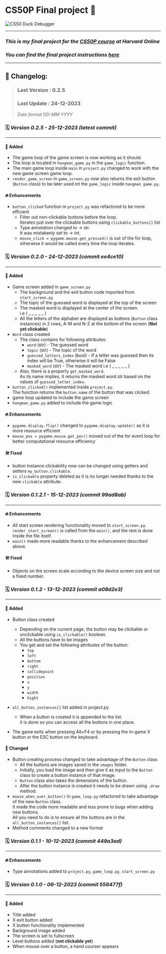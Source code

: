 # **CS50P Final project 💪**
![CS50 Duck Debugger](https://cs50.gallerycdn.vsassets.io/extensions/cs50/ddb50/1.1.2/1691002683906/Microsoft.VisualStudio.Services.Icons.Default)

---

### _This is my final project for the [CS50P course](https://cs50.harvard.edu/python/2022/) at Harvard Online_

### _You can find the final project instructions [here](https://cs50.harvard.edu/python/2022/project/)_

---

## 📝 Changelog:

> ### Last Version : 0.2.5
>
> ### Last Update : 24-12-2023
>
> _Date format DD-MM-YYYY_

### 🗓️ *Version 0.2.5 - 25-12-2023  (latest commit)*
---
#### 🚀 Added
- The game loop of the game screen is now working as it should.
- The loop is located in `hangman_game.py` in the `game_logic` function.
- The main game loop inside `main` in `project.py` changed to work with the new game screen game loop.
- `render_game_screen` in `game_screen.py` now also returns the exit button (`Button` class) to be later used int the `game_logic` inside `hangman_game.py`.

#### 🔥 Enhancements
- `button_clicked` function in `project.py` was refactored to be more efficient
  - Filter out non-clickable buttons before the loop.  
  Iterates just over the clickable buttons using `clickable_buttons[]` list
  - Type annotation changed to -> str.  
  It was mistakenly set to -> int.
  - `mouse_click = pygame.mouse.get_pressed()` is out of the for loop, otherwise it would be called every time the loop iterates.


### 🗓️ *Version 0.2.0 - 24-12-2023  (commit ee4ce10)*
---
#### 🚀 Added
- Game screen added in `game_screen.py`
  - The background and the exit button code imported from `start_screen.py`
  - The topic of the guessed word is displayed at the top of the screen
  - The masked word is displayed at the center of the screen.  
  i.e ( _ _ _ _ _ )
  - All the letters of the alphabet are displayed as buttons (`Button` class instances) in 2 rows, A-M and N-Z at the bottom of the screen (**Not yet clickable**)
- `Word` class created
  - The class contains for following attributes:
    - `word` (str) - The guessed word
    - `topic` (str) -  The topic of the word
    - `guessed_letters_index` (bool) - If a letter was guessed then its index will be True, otherwise it will be False
    - `masked_word` (str) - The masked word i.e ( _ _ _ _ _ )
  - Also, there is a property `get_masked_word`.   
  As its name implies, it returns the masked word str based on the values of `guessed_letter_index`.
- `button_clicked()` implemented inside `project.py`.  
  The function returns the `button.name` of the button that was clicked.
- game loop updated to include the game screen
- `hangman_game.py` added to include the game logic

#### 🔥 Enhancements
- `pygame.display.flip()` changed to `pygame.display.update()` as it is more resource efficient
- `mouse_pos = pygame.mouse.get_pos()` moved out of the for event loop for better computational resource efficiency

#### 🛠️ Fixed
- button instance clickability now can be changed using getters and setters `my_button.clickable`.  
- `is_clickable` property deleted as it is no longer needed thanks to the new `clickable` attribute.

### 🗓️ *Version 0.1.2.1 - 15-12-2023 (commit 99ad8ab)*
--- 
#### 🔥 Enhancements
- All start screen rendering functionality moved to `start_screen.py`.   
`render_start_screen()` is called from the `main()`, and the rest is done inside the file itself.
- `main()` made more readable thanks to the enhancement described above.

#### 🛠️ Fixed
- Objects on the screen scale according to the device screen size and not a fixed number.


### 🗓️ *Version 0.1.2 - 13-12-2023 (commit a08d2e3)*
---
#### 🚀 Added
- Button class created  
    - Depending on the current page, the button may be clickable or unclickable using `is_clickable()` boolean.
    - All the buttons have to be images
    - You get and set the following attributes of the button:  
        - `top`  
        - `left`  
        - `bottom`  
        - `right`  
        - `collidepoint`  
        - `position`  
        - `x`  
        - `y`  
        - `width`  
        - `hight`  

- `all_button_instances[]` list added in project.py
    - When a button is created it is appended to the list.  
  it is done so you can access all the buttons in one place.
- The game exits when pressing Alt+F4 or by pressing the in-game X button or the ESC button on the keyboard.
#### 🎨 Changed
- Button creating process changed to take advantage of the `Button` class  
    - All the buttons are images saved in the `images` folder.
    - Initially, you load the image and then give it as input to the `Button` class to create a button instance of that image.
    - `Button` class also takes the dimensions of the button.
    - After the button instance is created it needs to be drawn using `.draw` method.
- `mouse_when_over_button()` in `game_loop.py` refactored to take advantage of the new `Button` class.  
  It made the code more readable and less prone to bugs when adding new buttons.  
  All you need to do is to ensure all the buttons are in the `all_button_instances[]` list.
- Method comments changed to a new format

### 🗓️ *Version 0.1.1 - 10-12-2023 (commit 449a3ad)*
---
#### 🔥 Enhancements
- Type annotations added to `project.py`, `game_loop.py`, `start_screen.py`


### 🗓️ *Version 0.1.0 - 06-12-2023 (commit 556477f)*
---

#### 🚀 Added

- Title added
- X exit button added
- X button functionality implemented
- Background image added
- The screen is set to fullscreen
- Level buttons added (**not clickable yet**)
- When mouse over a button, a hand courser appears
